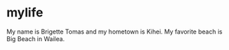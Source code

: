 # mylife
My name is Brigette Tomas and my hometown is Kihei.
My favorite beach is Big Beach in Wailea.
